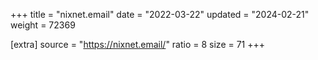 +++
title = "nixnet.email"
date = "2022-03-22"
updated = "2024-02-21"
weight = 72369

[extra]
source = "https://nixnet.email/"
ratio = 8
size = 71
+++
